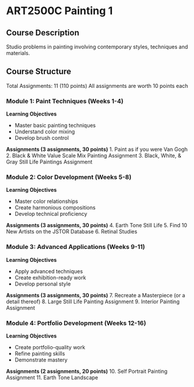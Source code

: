 # ART2500C Painting 1

## Course Description
Studio problems in painting involving contemporary styles, techniques and materials.

## Course Structure
Total Assignments: 11 (110 points)
All assignments are worth 10 points each

### Module 1: Paint Techniques (Weeks 1-4)
**Learning Objectives**
* Master basic painting techniques
* Understand color mixing
* Develop brush control

**Assignments (3 assignments, 30 points)** 1. Paint as if you were Van Gogh 2. Black & White Value Scale Mix Painting Assignment 3. Black, White, & Gray Still Life Paintings Assignment

### Module 2: Color Development (Weeks 5-8)
**Learning Objectives**
* Master color relationships
* Create harmonious compositions
* Develop technical proficiency

**Assignments (3 assignments, 30 points)** 4. Earth Tone Still Life 5. Find 10 New Artists on the JSTOR Database 6. Retinal Studies

### Module 3: Advanced Applications (Weeks 9-11)
**Learning Objectives**
* Apply advanced techniques
* Create exhibition-ready work
* Develop personal style

**Assignments (3 assignments, 30 points)** 7. Recreate a Masterpiece (or a detail thereof) 8. Large Still Life Painting Assignment 9. Interior Painting Assignment

### Module 4: Portfolio Development (Weeks 12-16)
**Learning Objectives**
* Create portfolio-quality work
* Refine painting skills
* Demonstrate mastery

**Assignments (2 assignments, 20 points)** 10. Self Portrait Painting Assignment 11. Earth Tone Landscape